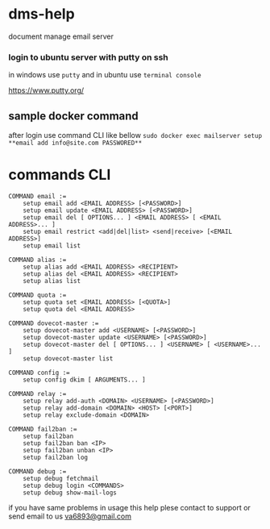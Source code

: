 # dms-help
document manage email server 
### login to ubuntu server with putty on ssh
in windows use `putty` and in ubuntu use `terminal console`

https://www.putty.org/

## sample docker command

after login use command CLI like bellow
`sudo docker exec mailserver setup **email add info@site.com PASSWORED**`

# commands CLI
    COMMAND email :=
        setup email add <EMAIL ADDRESS> [<PASSWORD>]
        setup email update <EMAIL ADDRESS> [<PASSWORD>]
        setup email del [ OPTIONS... ] <EMAIL ADDRESS> [ <EMAIL ADDRESS>... ]
        setup email restrict <add|del|list> <send|receive> [<EMAIL ADDRESS>]
        setup email list

    COMMAND alias :=
        setup alias add <EMAIL ADDRESS> <RECIPIENT>
        setup alias del <EMAIL ADDRESS> <RECIPIENT>
        setup alias list

    COMMAND quota :=
        setup quota set <EMAIL ADDRESS> [<QUOTA>]
        setup quota del <EMAIL ADDRESS>

    COMMAND dovecot-master :=
        setup dovecot-master add <USERNAME> [<PASSWORD>]
        setup dovecot-master update <USERNAME> [<PASSWORD>]
        setup dovecot-master del [ OPTIONS... ] <USERNAME> [ <USERNAME>... ]
        setup dovecot-master list

    COMMAND config :=
        setup config dkim [ ARGUMENTS... ]

    COMMAND relay :=
        setup relay add-auth <DOMAIN> <USERNAME> [<PASSWORD>]
        setup relay add-domain <DOMAIN> <HOST> [<PORT>]
        setup relay exclude-domain <DOMAIN>

    COMMAND fail2ban :=
        setup fail2ban 
        setup fail2ban ban <IP>
        setup fail2ban unban <IP>
        setup fail2ban log

    COMMAND debug :=
        setup debug fetchmail
        setup debug login <COMMANDS>
        setup debug show-mail-logs

if you have same problems in usage this help plese contact to support or send email to us va6893@gmail.com
